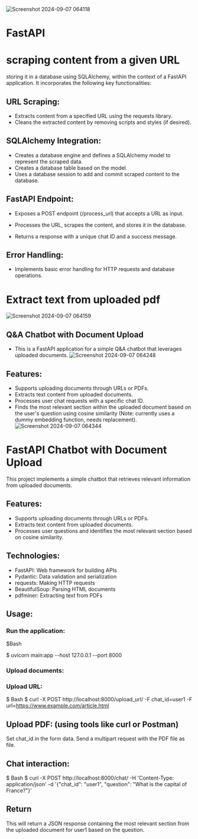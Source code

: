 ![Screenshot 2024-09-07 064118](https://github.com/user-attachments/assets/c911dee9-7f8a-4698-8d2d-6abc10f5d07b)
# FastAPI
# **scraping content from a given URL** 
storing it in a database using SQLAlchemy, within the context of a FastAPI application. It incorporates the following key functionalities:

## URL Scraping: 

- Extracts content from a specified URL using the requests library.
- Cleans the extracted content by removing scripts and styles (if desired).
## SQLAlchemy Integration:

- Creates a database engine and defines a SQLAlchemy model to represent the scraped data.
- Creates a database table based on the model.
- Uses a database session to add and commit scraped content to the database.
## FastAPI Endpoint:

- Exposes a POST endpoint (/process_url) that accepts a URL as input.
- Processes the URL, scrapes the content, and stores it in the database.

- Returns a response with a unique chat ID and a success message.
## Error Handling:

- Implements basic error handling for HTTP requests and database operations.

 # **Extract text from uploaded pdf**
 ![Screenshot 2024-09-07 064159](https://github.com/user-attachments/assets/210f5314-6620-420f-9800-d5304ba901a4)
 ## Q&A Chatbot with Document Upload
- This is a FastAPI application for a simple Q&A chatbot that leverages uploaded documents.
![Screenshot 2024-09-07 064248](https://github.com/user-attachments/assets/cb6df137-da7e-445c-86a4-9324d75e514f)
## Features:

- Supports uploading documents through URLs or PDFs.
- Extracts text content from uploaded documents.
- Processes user chat requests with a specific chat ID.
- Finds the most relevant section within the uploaded document based on the user's question using cosine similarity (Note: currently uses a dummy embedding function, needs replacement).
![Screenshot 2024-09-07 064344](https://github.com/user-attachments/assets/7b95402f-b82d-4899-8a53-7649e61b8df9)
# **FastAPI Chatbot with Document Upload**
This project implements a simple chatbot that retrieves relevant information from uploaded documents.

## Features:

- Supports uploading documents through URLs or PDFs.
- Extracts text content from uploaded documents.
- Processes user questions and identifies the most relevant section based on cosine similarity.

## Technologies:

- FastAPI: Web framework for building APIs
- Pydantic: Data validation and serialization
- requests: Making HTTP requests
- BeautifulSoup: Parsing HTML documents
- pdfminer: Extracting text from PDFs

## Usage:

### Run the application:
$Bash

$ uvicorn main:app --host 127.0.0.1 --port 8000


### Upload documents:
### Upload URL:
$ Bash
$ curl -X POST http://localhost:8000/upload_url/ -F chat_id=user1 -F url=https://www.example.com/article.html

## Upload PDF: (using tools like curl or Postman)
Set chat_id in the form data.
Send a multipart request with the PDF file as file.
## Chat interaction:
$ Bash
$ curl -X POST http://localhost:8000/chat/ -H 'Content-Type: application/json' -d '{"chat_id": "user1", "question": "What is the capital of France?"}'

## Return
This will return a JSON response containing the most relevant section from the uploaded document for user1 based on the question. 



